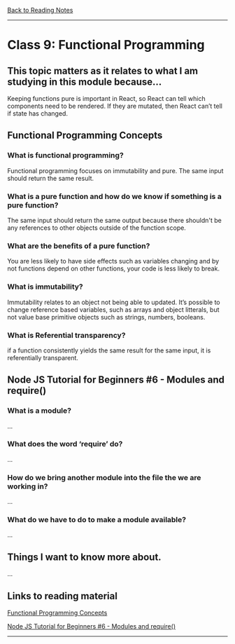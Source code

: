 [Back to Reading Notes](./README.md)

---

# Class 9: Functional Programming

## This topic matters as it relates to what I am studying in this module because...

Keeping functions pure is important in React, so React can tell which components need to be rendered.  If they are mutated, then React can’t tell if state has changed.

## Functional Programming Concepts

### What is functional programming?

Functional programming focuses on immutability and pure.  The same input should return the same result.

### What is a pure function and how do we know if something is a pure function?

The same input should return the same output because there shouldn't be any references to other objects outside of the function scope.

### What are the benefits of a pure function?

You are less likely to have side effects such as variables changing and by not functions depend on other functions, your code is less likely to break.

### What is immutability?

Immutability relates to an object not being able to updated.  It’s possible to change reference based variables, such as arrays and object litterals, but not value base primitive objects such as strings, numbers, booleans.

### What is Referential transparency?

if a function consistently yields the same result for the same input, it is referentially transparent.

## Node JS Tutorial for Beginners #6 - Modules and require()

### What is a module?

...

### What does the word ‘require’ do?

...

### How do we bring another module into the file the we are working in?

...

### What do we have to do to make a module available?

...

## Things I want to know more about.

...

## Links to reading material

[Functional Programming Concepts](https://medium.com/the-renaissance-developer/concepts-of-functional-programming-in-javascript-6bc84220d2aa)

[Node JS Tutorial for Beginners #6 - Modules and require()](https://www.youtube.com/watch?v=xHLd36QoS4k)

---
